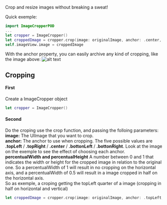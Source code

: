 Crop and resize images without breaking a sweat!

Quick exemple:
```swift
import ImageCropperPOD
...
let cropper = ImageCropper()
let croppedImage = cropper.crop(image: originalImage, anchor: .center, percentualWidth: 0.5, percentualHeight: 0.5)
self.imageView.image = croppedImage
```
With the anchor property, you can easily archive any kind of cropping, like the image above:
![alt text](https://i.imgur.com/lfNFiQ7.jpg)

## Cropping

#### First
Create a ImageCropper object
```swift
let cropper = ImageCropper()
```

#### Second
Do the croping use the crop function, and passing the folloing parameters:   
**image:** The UIImage that you want to crop.  
**anchor:** The anchor to use when cropping. The five possible values are **.topLeft** / **.topRight** / **.center** / **.bottonLeft** / **.bottonRight**. Look at the image on the exemple to see the effect of choosing each anchor.  
**percentualWidth and percentualHeight** A number between 0 and 1 that indicates the width or height for the cropped image in relation to the original one. So a percentualWidth of 1 will result in no cropping on the horizontal axis, and a percentualWidth of 0.5 will result in a image cropped in half on the horizontal axis.  
So as exemple, a croping getting the topLeft quarter of a image (cropping in half on horizontal and vertical)
```swift
let croppedImage = cropper.crop(image: originalImage, anchor: .topLeft, percentualWidth: 0.5, percentualHeight: 0.5)
```

